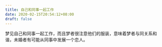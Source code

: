 ```yaml
---
title: 自己和同事一起工作
date: 2020-02-15T20:54:12+08:00
draft: false
---
```


梦见自己和同事一起工作，而且梦者很注意他们的服装，意味着梦者与同关系和谐，未婚者有可能从同事中发展一个恋人。

